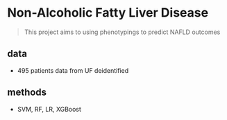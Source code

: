 # Non-Alcoholic Fatty Liver Disease

>This project aims to using phenotypings to predict NAFLD outcomes

## data
- 495 patients data from UF deidentified

## methods
- SVM, RF, LR, XGBoost

